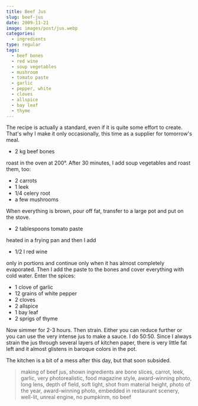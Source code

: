 ```yaml
---
title: Beef Jus
slug: beef-jus
date: 2009-11-21
image: images/post/jus.webp
categories: 
  - ingredients
type: regular
tags: 
  - beef bones
  - red wine
  - soup vegetables
  - mushroom
  - tomato paste
  - garlic
  - pepper, white
  - cloves
  - allspice
  - bay leaf
  - thyme
---
```


The recipe is actually a standard, even if it is quite some effort to create. That's why I make it only occasionally, this time as a supplier for tomorrow's meal.

* 2 kg beef bones

roast in the oven at 200°. After 30 minutes, I add soup vegetables and roast them, too:

* 2 carrots 
* 1 leek 
* 1/4 celery root 
* a few mushrooms

When everything is brown, pour off fat, transfer to a large pot and put on the stove.

* 2 tablespoons tomato paste 

heated in a frying pan and then I add 

* 1/2 l red wine 

only in portions and continue only when it has almost completely evaporated. Then I add the paste to the bones and cover everything with cold water. Enter the spices:

* 1 clove of garlic 
* 12 grains of white pepper 
* 2 cloves 
* 2 allspice 
* 1 bay leaf 
* 2 sprigs of thyme

Now simmer for 2-3 hours. Then strain. Either you can reduce further or you can use the very intense jus to make a sauce. I do 50:50. Since I always strain the jus through several layers of kitchen paper, there is very little fat left and it almost glistens in baroque colors in the pot.

The kitchen is a bit of a mess after this day, but that soon subsided.

> making of beef jus, shown ingredients are bone slices, carrot, leek, garlic, very photorealistic, food magazine style, award-winning photo, long lens, depth of field, soft light, shot from material height, photo of the year, award-winning photo, embedded in restaurant scenery, well-lit, unreal engine, no pumpkinm, no beef